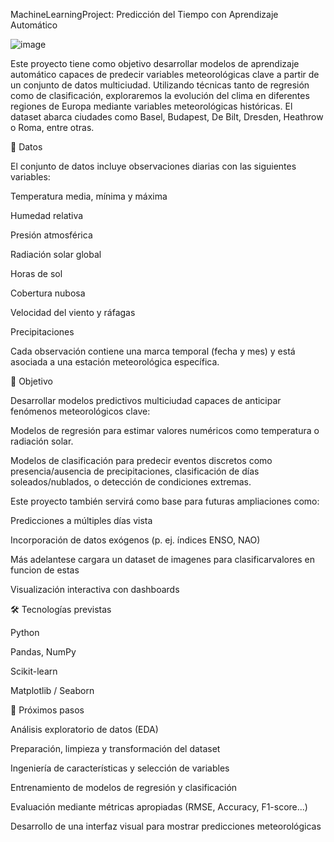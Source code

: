 MachineLearningProject: Predicción del Tiempo con Aprendizaje Automático



![image](https://github.com/user-attachments/assets/21e57145-78a0-47a8-8cd9-5768c8fe7542)









Este proyecto tiene como objetivo desarrollar modelos de aprendizaje automático capaces de predecir variables meteorológicas clave a partir de un conjunto de datos multiciudad. Utilizando técnicas tanto de regresión como de clasificación, exploraremos la evolución del clima en diferentes regiones de Europa mediante variables meteorológicas históricas. El dataset abarca ciudades como Basel, Budapest, De Bilt, Dresden, Heathrow o Roma, entre otras.

📁 Datos

El conjunto de datos incluye observaciones diarias con las siguientes variables:

Temperatura media, mínima y máxima

Humedad relativa

Presión atmosférica

Radiación solar global

Horas de sol

Cobertura nubosa

Velocidad del viento y ráfagas

Precipitaciones

Cada observación contiene una marca temporal (fecha y mes) y está asociada a una estación meteorológica específica.

🧠 Objetivo

Desarrollar modelos predictivos multiciudad capaces de anticipar fenómenos meteorológicos clave:

Modelos de regresión para estimar valores numéricos como temperatura o radiación solar.

Modelos de clasificación para predecir eventos discretos como presencia/ausencia de precipitaciones, clasificación de días soleados/nublados, o detección de condiciones extremas.

Este proyecto también servirá como base para futuras ampliaciones como:

Predicciones a múltiples días vista

Incorporación de datos exógenos (p. ej. índices ENSO, NAO)

Más adelantese cargara un dataset de imagenes para clasificarvalores en funcion de estas

Visualización interactiva con dashboards

🛠️ Tecnologías previstas

Python

Pandas, NumPy

Scikit-learn

Matplotlib / Seaborn


🚀 Próximos pasos

Análisis exploratorio de datos (EDA)

Preparación, limpieza y transformación del dataset

Ingeniería de características y selección de variables

Entrenamiento de modelos de regresión y clasificación

Evaluación mediante métricas apropiadas (RMSE, Accuracy, F1-score...)

Desarrollo de una interfaz visual para mostrar predicciones meteorológicas
